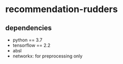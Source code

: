 # recommendation-rudders

## dependencies
 - python == 3.7
 - tensorflow == 2.2
 - absl
 - networkx: for preprocessing only
 